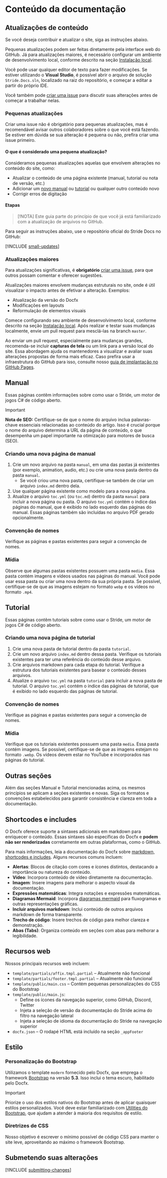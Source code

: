 # Conteúdo da documentação

## Atualizações de conteúdo

Se você deseja contribuir e atualizar o site, siga as instruções abaixo.

Pequenas atualizações podem ser feitas diretamente pela interface web do GitHub. Já para atualizações maiores, é necessário configurar um ambiente de desenvolvimento local, conforme descrito na seção [Instalação local](installation.md).

Você pode usar qualquer editor de texto para fazer modificações. Se estiver utilizando o **Visual Studio**, é possível abrir o arquivo de solução `Stride.Docs.sln`, localizado na raiz do repositório, e começar a editar a partir do próprio IDE.

Você também pode [criar uma issue](https://github.com/stride3d/stride-docs/issues) para discutir suas alterações antes de começar a trabalhar nelas.

### Pequenas atualizações

Criar uma issue não é obrigatório para pequenas atualizações, mas é recomendável avisar outros colaboradores sobre o que você está fazendo. Se estiver em dúvida se sua alteração é pequena ou não, prefira criar uma issue primeiro.

#### O que é considerado uma pequena atualização?

Consideramos pequenas atualizações aquelas que envolvem alterações no conteúdo do site, como:

- Atualizar o conteúdo de uma página existente (manual, tutorial ou nota de versão, etc.)
- Adicionar um [novo manual](#creating-new-manual-page) ou [tutorial](#creating-new-tutorial-page) ou qualquer outro conteúdo novo
- Corrigir erros de digitação

#### Etapas

> [!NOTA]
> Este guia parte do princípio de que você já está familiarizado com a atualização de arquivos no GitHub.

Para seguir as instruções abaixo, use o repositório oficial do Stride Docs no GitHub:[](https://github.com/stride3d/stride-docs)

[!INCLUDE [small-updates](../../includes/small-update-instructions.md)]

### Atualizações maiores

Para atualizações significativas, é **obrigatório** [criar uma issue](https://github.com/stride3d/stride-docs/issues), para que outros possam comentar e oferecer sugestões.

Atualizações maiores envolvem mudanças estruturais no site, onde é útil visualizar o impacto antes de efetivar a alteração. Exemplos:

- Atualização da versão do Docfx
- Modificações em layouts
- Reformulação de elementos visuais

Comece configurando seu ambiente de desenvolvimento local, conforme descrito na seção [Instalação local](installation.md). Após realizar e testar suas mudanças localmente, envie um pull request para mesclá-las na branch `master`.

Ao enviar um pull request, especialmente para mudanças grandes, recomenda-se incluir **capturas de tela** ou um link para a versão local do site. Essa abordagem ajuda os mantenedores a visualizar e avaliar suas alterações propostas de forma mais eficaz. Caso prefira usar a infraestrutura do GitHub para isso, consulte nosso [guia de implantação no GitHub Pages](deployment-azure.md#deployment-to-github-pages).

## Manual

Essas páginas contêm informações sobre como usar o Stride, um motor de jogos C# de código aberto.

> [!IMPORTANT]
> **Nota de SEO:** Certifique-se de que o nome do arquivo inclua palavras-chave essenciais relacionadas ao conteúdo do artigo. Isso é crucial porque o nome do arquivo determina a URL da página de conteúdo, o que desempenha um papel importante na otimização para motores de busca (SEO).

### Criando uma nova página de manual

1. Crie um novo arquivo na pasta `manual`, em uma das pastas já existentes (por exemplo, animation, audio, etc.) ou crie uma nova pasta dentro da pasta `manual`.
   - Se você criou uma nova pasta, certifique-se também de criar um arquivo `index.md` dentro dela.
1. Use qualquer página existente como modelo para a nova página.
1. Atualize o arquivo `toc.yml` (ou `toc.md`) dentro da pasta `manual` para incluir a nova página ou pasta. O arquivo `toc.yml` contém o índice das páginas do manual, que é exibido no lado esquerdo das páginas do manual. Essas páginas também são incluídas no arquivo PDF gerado opcionalmente.

### Convenção de nomes

Verifique as páginas e pastas existentes para seguir a convenção de nomes.

### Mídia

Observe que algumas pastas existentes possuem uma pasta `media`. Essa pasta contém imagens e vídeos usados nas páginas do manual. Você pode usar essa pasta ou criar uma nova dentro da sua própria pasta. Se possível, certifique-se de que as imagens estejam no formato `webp` e os vídeos no formato `.mp4`.

## Tutorial

Essas páginas contêm tutoriais sobre como usar o Stride, um motor de jogos C# de código aberto.

### Criando uma nova página de tutorial

1. Crie uma nova pasta de tutorial dentro da pasta `tutorial`.
1. Crie um novo arquivo `index.md` dentro dessa pasta. Verifique os tutoriais existentes para ter uma referência do conteúdo desse arquivo.
1. Crie arquivos markdown para cada etapa do tutorial. Verifique a estrutura dos tutoriais existentes para basear o conteúdo desses arquivos.
1. Atualize o arquivo `toc.yml` na pasta `tutorial` para incluir a nova pasta de tutorial. O arquivo `toc.yml` contém o índice das páginas de tutorial, que é exibido no lado esquerdo das páginas de tutorial.

### Convenção de nomes

Verifique as páginas e pastas existentes para seguir a convenção de nomes.

### Mídia

Verifique que os tutoriais existentes possuem uma pasta `media`. Essa pasta contém imagens. Se possível, certifique-se de que as imagens estejam no formato `.webp`. Os vídeos devem estar no YouTube e incorporados nas páginas do tutorial.

## <g1>Outras seções</g1>

Além das seções Manual e Tutorial mencionadas acima, os mesmos princípios se aplicam a seções existentes e novas. Siga os formatos e convenções estabelecidos para garantir consistência e clareza em toda a documentação.

## Shortcodes e includes

O Docfx oferece suporte a sintaxes adicionais em markdown para enriquecer o conteúdo. Essas sintaxes são específicas do Docfx e **podem não ser renderizadas** corretamente em outras plataformas, como o GitHub.

Para mais informações, leia a documentação do Docfx sobre [markdown, shortcodes e includes](https://dotnet.github.io/docfx/docs/markdown.html?tabs=linux%2Cdotnet). Alguns recursos comuns incluem:

- **Alertas**: Blocos de citação com cores e ícones distintos, destacando a importância ou natureza do conteúdo.
- **Vídeo**: Incorpora conteúdo de vídeo diretamente na documentação.
- **Imagem**: Insere imagens para melhorar o aspecto visual da documentação.
- **Expressões matemáticas**: Integra notações e expressões matemáticas.
- **Diagramas Mermaid**: Incorpora [diagramas mermaid](https://mermaid.js.org/) para fluxogramas e outras representações gráficas.
- **Incluir arquivos markdown**: Inclui conteúdo de outros arquivos markdown de forma transparente.
- **Trecho de código**: Insere trechos de código para melhor clareza e demonstração.
- **Abas (Tabs)**: Organiza conteúdo em seções com abas para melhorar a legibilidade.

## Recursos web

Nossos principais recursos web incluem:

- `template/partials/affix.tmpl.partial` – Atualmente não funcional
- `template/partials/footer.tmpl.partial` – Atualmente não funcional
- `template/public/main.css` – Contém pequenas personalizações do CSS do Bootstrap
- `template/public/main.js`:
   - Define os ícones da navegação superior, como GitHub, Discord, Twitter
   - Injeta a seleção de versão da documentação do Stride acima do filtro na navegação lateral
   - Injeta a seleção de idioma da documentação do Stride na navegação superior
- `docfx.json` – O rodapé HTML está incluído na seção `_appFooter`

## Estilo

### Personalização do Bootstrap

Utilizamos o template `modern` fornecido pelo Docfx, que emprega o framework [Bootstrap](https://getbootstrap.com/) na versão **5.3**. Isso inclui o tema escuro, habilitado pelo Docfx.

> [!IMPORTANT]
> Priorize o uso dos estilos nativos do Bootstrap antes de aplicar quaisquer estilos personalizados. Você deve estar familiarizado com [Utilities do Bootstrap](https://getbootstrap.com/docs/5.3/utilities/api/), que ajudam a atender à maioria dos requisitos de estilo.

### Diretrizes de CSS

Nosso objetivo é escrever o mínimo possível de código CSS para manter o site leve, aproveitando ao máximo o framework Bootstrap.

## Submetendo suas alterações

[!INCLUDE [submitting-changes](../../includes/submitting-changes.md)]